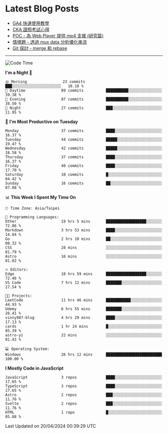 # Latest Blog Posts
<!-- BLOG-POST-LIST:START -->
- [GA4 快速使用教學](https://blog.vinny987.xyz/blog/2024/quick-guide-to-using-ga4/)
- [CKA 證照考試心得](https://blog.vinny987.xyz/blog/2024/my-experience-taking-the-cka-certification-exam/)
- [POC - 為 Web Player 提供 mp4 支援 &lpar;研究篇&rpar;](https://blog.vinny987.xyz/blog/2024/poc-how-to-provide-mp4-support-for-a-web-player-research/)
- [情境題 - 透過 mux data 分析優化串流](https://blog.vinny987.xyz/blog/2024/case-study-optimizing-streaming-through-mux-data-analysis/)
- [Git 探討 - merge 和 rebase](https://blog.vinny987.xyz/blog/2024/exploring-git-merge-and-rebase/)
<!-- BLOG-POST-LIST:END -->

---

<!--START_SECTION:waka-->
![Code Time](http://img.shields.io/badge/Code%20Time-59%20hrs%2023%20mins-blue)

**I'm a Night 🦉** 

```text
🌞 Morning                23 commits          ███░░░░░░░░░░░░░░░░░░░░░░   10.18 % 
🌆 Daytime                89 commits          ██████████░░░░░░░░░░░░░░░   39.38 % 
🌃 Evening                87 commits          ██████████░░░░░░░░░░░░░░░   38.50 % 
🌙 Night                  27 commits          ███░░░░░░░░░░░░░░░░░░░░░░   11.95 % 
```
📅 **I'm Most Productive on Tuesday** 

```text
Monday                   37 commits          ████░░░░░░░░░░░░░░░░░░░░░   16.37 % 
Tuesday                  44 commits          █████░░░░░░░░░░░░░░░░░░░░   19.47 % 
Wednesday                42 commits          █████░░░░░░░░░░░░░░░░░░░░   18.58 % 
Thursday                 37 commits          ████░░░░░░░░░░░░░░░░░░░░░   16.37 % 
Friday                   40 commits          ████░░░░░░░░░░░░░░░░░░░░░   17.70 % 
Saturday                 10 commits          █░░░░░░░░░░░░░░░░░░░░░░░░   04.42 % 
Sunday                   16 commits          ██░░░░░░░░░░░░░░░░░░░░░░░   07.08 % 
```


📊 **This Week I Spent My Time On** 

```text
🕑︎ Time Zone: Asia/Taipei

💬 Programming Languages: 
Other                    19 hrs 5 mins       ██████████████████░░░░░░░   72.86 % 
Markdown                 3 hrs 53 mins       ████░░░░░░░░░░░░░░░░░░░░░   14.84 % 
Go                       2 hrs 10 mins       ██░░░░░░░░░░░░░░░░░░░░░░░   08.32 % 
CSS                      28 mins             ░░░░░░░░░░░░░░░░░░░░░░░░░   01.79 % 
Astro                    16 mins             ░░░░░░░░░░░░░░░░░░░░░░░░░   01.02 % 

🔥 Editors: 
Edge                     18 hrs 59 mins      ██████████████████░░░░░░░   72.46 % 
VS Code                  7 hrs 12 mins       ███████░░░░░░░░░░░░░░░░░░   27.54 % 

🐱‍💻 Projects: 
LeetCode                 11 hrs 46 mins      ███████████░░░░░░░░░░░░░░   44.93 % 
Udemy                    6 hrs 55 mins       ███████░░░░░░░░░░░░░░░░░░   26.41 % 
vinny987-blog            4 hrs 29 mins       ████░░░░░░░░░░░░░░░░░░░░░   17.13 % 
cards                    1 hr 24 mins        █░░░░░░░░░░░░░░░░░░░░░░░░   05.39 % 
astro-yi                 22 mins             ░░░░░░░░░░░░░░░░░░░░░░░░░   01.43 % 

💻 Operating System: 
Windows                  26 hrs 12 mins      █████████████████████████   100.00 % 
```

**I Mostly Code in JavaScript** 

```text
JavaScript               3 repos             ████░░░░░░░░░░░░░░░░░░░░░   17.65 % 
TypeScript               3 repos             ████░░░░░░░░░░░░░░░░░░░░░   17.65 % 
Astro                    2 repos             ███░░░░░░░░░░░░░░░░░░░░░░   11.76 % 
Svelte                   2 repos             ███░░░░░░░░░░░░░░░░░░░░░░   11.76 % 
HTML                     1 repo              █░░░░░░░░░░░░░░░░░░░░░░░░   05.88 % 
```




 Last Updated on 20/04/2024 00:39:29 UTC
<!--END_SECTION:waka-->

<!--
**vincent97277/vincent97277** is a ✨ _special_ ✨ repository because its `README.md` (this file) appears on your GitHub profile.

Here are some ideas to get you started:

- 🔭 I’m currently working on ...
- 🌱 I’m currently learning ...
- 👯 I’m looking to collaborate on ...
- 🤔 I’m looking for help with ...
- 💬 Ask me about ...
- 📫 How to reach me: ...
- 😄 Pronouns: ...
- ⚡ Fun fact: ...
-->
